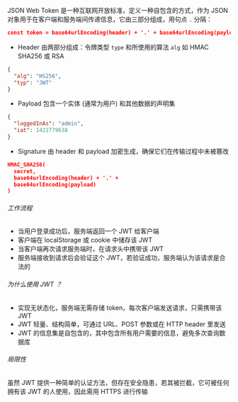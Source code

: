 JSON Web Token 是一种互联网开放标准，定义一种自包含的方式，作为 JSON 对象用于在客户端和服务端间传递信息，它由三部分组成，用句点 `.` 分隔：

```JSON
const token = base64urlEncoding(header) + '.' + base64urlEncoding(payload) + '.' + base64urlEncoding(signature)
```

- Header 由两部分组成：令牌类型 `type` 和所使用的算法 `alg` 如 HMAC SHA256 或 RSA

```JSON
{
  "alg": "HS256",
  "typ": "JWT"
}
```

- Payload 包含一个实体 (通常为用户) 和其他数据的声明集

```JSON
{
  "loggedInAs": "admin",
  "iat": 1422779638
}
```

- Signature 由 header 和 payload 加密生成，确保它们在传输过程中未被篡改

```JSON
HMAC_SHA256(
  secret,
  base64urlEncoding(header) + '.' +
  base64urlEncoding(payload)
)
```

###### 工作流程

- 当用户登录成功后，服务端返回一个 JWT 给客户端
- 客户端在 localStorage 或 cookie 中储存该 JWT
- 当客户端再次请求服务端时，在请求头中携带该 JWT
- 服务端接收到请求后会验证这个 JWT，若验证成功，服务端认为该请求是合法的

###### 为什么使用 JWT ？

- 实现无状态化，服务端无需存储 token，每次客户端发送请求，只需携带该 JWT
- JWT 轻量、结构简单，可通过 URL、POST 参数或在 HTTP header 里发送
- JWT 的信息集是自包含的，其中包含所有用户需要的信息，避免多次查询数据库

###### 局限性

虽然 JWT 提供一种简单的认证方法，但存在安全隐患，若其被拦截，它可被任何拥有该 JWT 的人使用，因此需用 HTTPS 进行传输
